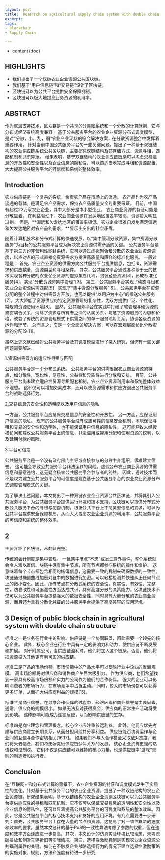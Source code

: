```yaml
---
layout: post
title:  Research on agricultural supply chain system with double chain architecture based on blockchain technology
excerpt: 
tags:
- Blockchain
- Supply Chain

---
```

* content
{:toc}

## HIGHLIGHTS

* 我们提出了一个双链农业企业资源公共区块链。
* 我们基于“用户信息链”和“交易链”设计了区块链。
* 区块链可以为公共平台提供安全保障机制。
* 区块链可以极大地提高业务资源的利用率。

## ABSTRACT

作为底层支持技术，区块链是一个共享的分类账系统和一个分散的计算范例，它与分布式经济系统高度兼容。
基于公共服务平台的农业企业资源分布式调度模型，是对“分散，小，乱，弱”农业产业现状的综合解决方案，在分散资源整合中发挥着重要作用。
针对当前中国公共服务平台的一些关键问题，提出了一种基于双链结构的农业供应链系统公共区块链，主要研究双链结构及其存储方式，资源寻租，匹配机制和共识算法。
结果表明，基于双链结构的农业供应链链条可以考虑交易信息的开放性和安全性以及企业信息的隐私性，可以自适应地完成寻租和资源配置，大大提高公共服务平台的可信度和系统的整体效率。

## Introduction

农业供应链是一个复杂的系统，负责农产品在市场上的流通。 农产品作为农产品流通的载体，是满足农产品需求，保持农产品质量安全的重要保证。 目前，中国有超过23万家农业企业，其中大部分是中小型企业。 农业商业资源的特征可能是分散显着。 在利益驱动下，农业商业资源在发达地区覆盖率较高，资源投入明显过剩。
但是，**偏远和欠发达地区的覆盖率极低，农业企业很难自发地满足偏远和欠发达地区对农产品的需求，**显示出突出的社会矛盾。

随着计算机技术和分布式计算的快速发展，以“集中管理分散资源，集中资源分散服务”为目标的公共服务平台成为解决农业资源供需矛盾的关键。
公共服务平台是基于第三方的非营利性网络系统，它可以通过虚拟聚合和分散的农业企业资源调度，以点对点的形式直接向资源需求方提供高质量和廉价的标准化服务。
一般过程是：
首先，农业企业资源的供需方向公共服务平台提供信息，包括ID，资源需求和供应数量，资源类型和寻租条件。
其次，公共服务平台通过各种基于云的技术实现各种分散的农业企业资源的虚拟集成[1,2]，封装这些资源[3]，形成标准化服务[4]，实现“分散资源的集中管理”[3]。
第三，公共服务平台实现了动态寻租和农业企业资源供需匹配[5]，实现了“集中资源分散服务”[6]。
公共服务平台在资源分配的整个过程中对供需双方开放，也可以提供“以用户为中心”的推送公共服务[7]，大大降低了资源供应的特定资源管理的复杂性，为双方提供广泛、个性化、常规的资源使用环境[8]。
显然，公共服务平台在实践中打破了软管理与硬资源的紧密耦合关系，消除了资源与所有者之间的从属关系，规范了资源服务的内容和价格，改变了传统的资源管理模式下供需之间的单一服务映射关系，协调各级资源的运作和环节。
总而言之，它是一个全面的解决方案，可以在宏观层面优化分散资源的分配[9-11]。

虽然上述文献已经对公共服务平台及其调度模型进行了深入研究，但仍有一些关键问题需要解决。

1.资源供需双方的适应性寻租与匹配

公共服务平台是一个分布式系统。 公共服务平台的供需根据农业商业资源的特点，如分散性，宽松性，随意性，公益性和异质性进行分散和安排。 目前，公共服务平台尚未建立适应性资源寻租配套机制，农业企业资源利用率和系统整体效益不理想。 这不仅可以增加交易成本，还可以使资源需求和供应方退出公共服务平台的战略选择行为。

2.交易信息的安全性和透明度以及用户信息的隐私

一方面，公共服务平台应确保交易信息的安全性和开放性。 另一方面，应保证用户信息的隐私。 
现有的公共服务平台没有成熟可靠的信息安全机制，不能保证寻租和交易的安全性和透明性，也不能保证用户信息的隐私性。 这可能导致未经授权访问和篡改公共服务平台上的信息，非法滥用或挪用分配和使用资源的权利，以及延期付款的风险。

3.平台可信度

公共服务平台是一个没有政府部门主导或直接参与的分散中介组织，很难建立信誉。
这可能会导致公共服务平台非法运作的风险，虚假公布农业商业资源的供需信息和恶意违约，这无疑会损害公共服务平台参与者的利益。
因此，通过技术而不是权力建立公共服务平台的可信度是建立基于公共服务平台的农业商业资源分布式调度管理模式的关键。

为了解决上述问题，本文提出了一种双链农业企业资源公共区块链，并将其引入公共服务平台，为公共服务平台提供运行环境和技术支持。区块链可以提供分布式分散公共服务平台的寻租与配套机制。根据公共平台上不同类型信息的要求，可以为公共平台提供安全保障机制，从而大大提高农业企业资源的利用率，公共服务平台的可信度和系统的整体效率。

## 2 

主要介绍了区块链，未翻译完整。

传统的会计制度是集中管理。
一旦集中节点“不忠”或发生意外事件，整个系统就会令人难以置信。块链中没有集中节点，所有节点都参与系统的操作和维护。
这意味着每个节点都包含相同的帐簿信息，这需要一致的机制来确保数据的一致性。块链通过椭圆曲线加密对链中的数据进行加密。可以轻松检测并快速纠正任何节点上的微小变化。因此，所有节点在分散式系统的安全性，真实性，有效性，完整性，防篡改性和可追溯性方面达成共识，具有高度分散的决策能力。区块链技术不仅可以为公共服务平台提供强大的数据安全性，同时具有大量分散的农业商业资源，而且还为具有分散化特征的公共服务平台提供了高度兼容的应用环境。

## 3 Design of public block chain in agricultural system with double chain structure

标准之一是业务在行业中的影响。供应链是一个协同联盟，因此需要一个领先的核心企业。
此外，核心企业在行业中具有一定的影响力和动力，使供应链不断发展和扩展。
对于附属公司，当供应链盈利时，他们将加入这个链条。否则，他们将把资源投入其他更有利可图的供应链。

标准二是产品的市场份额。市场份额中的产品水平可以反映行业中企业的发展规模。
高市场份额将对供应商和销售商产生巨大吸引力。
作为供应商，他们希望找到一家具有较高市场份额和实力的公司作为他们的合作伙伴。
强大的企业可以影响消费者的市场行为，在市场竞争中占据主动。
同时，较大的市场份额可以获得更多订单，从而扩大供应商利益的规模[15]。

标准三是商业信誉。在寻求合作伙伴的过程中，经济因素和商业信誉是主要因素。
通常，供应商的规模很小。
如果无法及时获得资金，供应商的正常生产活动将受到影响。
这种影响可能成为连锁反应，从而影响供应链的生存。

标准四是商业理念和管理概念。核心企业应注重长远利益。
此外，他们应优先考虑与供应商建立长期关系，从而分担风险并分享利益。
供应链能否协调运作与企业间的互信与合作密切相关[16,17]。
如果我们不与人合作甚至采取敌对态度，我们将失去信任，我们将无法促进供应链伙伴关系的发展。
核心企业拥有更强的话语权和控制权。
它们不仅是供应链可以维持的核心力量，也是供应链中“游戏”规则的制造者和执行者。

## Conclusion

在“互联网+”和分布式计算的背景下，农业企业资源的特征和调度模式发生了实质性的变化。针对基于公共服务平台的农业企业资源，提出了一种双链结构的农业企业资源链。研究结果表明，基于双链结构的农业企业资源区块链可以为公共服务平台提供适应性的寻租和匹配机制。它不仅可以保证交易信息的透明性和安全性以及企业信息的隐私性，还可以显着提高公共服务平台的可信度和系统的整体效率。因此，它是公共服务平台的核心技术支持和友好的应用环境。有几点需要进一步研究：首先，公共服务平台上存在大量的节点和资源，这提高了对一致性算法的速度和效率的要求。虽然本文设计的基于PoS的一致性算法考虑了参数的权重，但在速度和效率方面还应进一步提高。其次，本文设计的仿真实验环境比较理想，未考虑碳排放和制冷车辆折旧等实际情况。第三，选择性激励机制是实现农业企业资源公共福利属性的关键。如何在不触发企业战略选择行为的情况下建立选择性激励策略的实施对象，规则，方法和强度有待进一步研究
